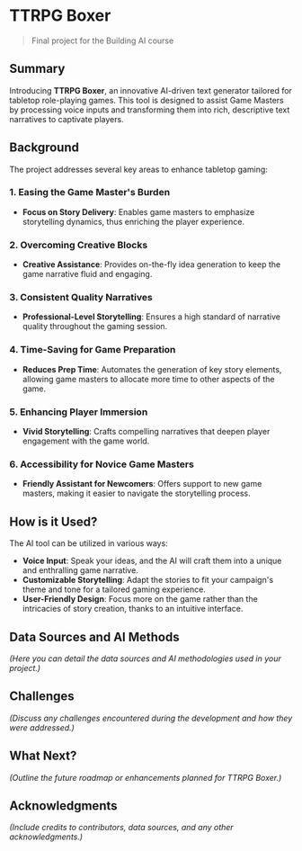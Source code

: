 # TTRPG Boxer

> Final project for the Building AI course

## Summary

Introducing **TTRPG Boxer**, an innovative AI-driven text generator tailored for tabletop role-playing games. This tool is designed to assist Game Masters by processing voice inputs and transforming them into rich, descriptive text narratives to captivate players.

## Background

The project addresses several key areas to enhance tabletop gaming:

### 1. Easing the Game Master's Burden
- **Focus on Story Delivery**: Enables game masters to emphasize storytelling dynamics, thus enriching the player experience.

### 2. Overcoming Creative Blocks
- **Creative Assistance**: Provides on-the-fly idea generation to keep the game narrative fluid and engaging.

### 3. Consistent Quality Narratives
- **Professional-Level Storytelling**: Ensures a high standard of narrative quality throughout the gaming session.

### 4. Time-Saving for Game Preparation
- **Reduces Prep Time**: Automates the generation of key story elements, allowing game masters to allocate more time to other aspects of the game.

### 5. Enhancing Player Immersion
- **Vivid Storytelling**: Crafts compelling narratives that deepen player engagement with the game world.

### 6. Accessibility for Novice Game Masters
- **Friendly Assistant for Newcomers**: Offers support to new game masters, making it easier to navigate the storytelling process.

## How is it Used?

The AI tool can be utilized in various ways:

- **Voice Input**: Speak your ideas, and the AI will craft them into a unique and enthralling game narrative.
- **Customizable Storytelling**: Adapt the stories to fit your campaign's theme and tone for a tailored gaming experience.
- **User-Friendly Design**: Focus more on the game rather than the intricacies of story creation, thanks to an intuitive interface.

## Data Sources and AI Methods

*(Here you can detail the data sources and AI methodologies used in your project.)*

## Challenges

*(Discuss any challenges encountered during the development and how they were addressed.)*

## What Next?

*(Outline the future roadmap or enhancements planned for TTRPG Boxer.)*

## Acknowledgments

*(Include credits to contributors, data sources, and any other acknowledgments.)*
